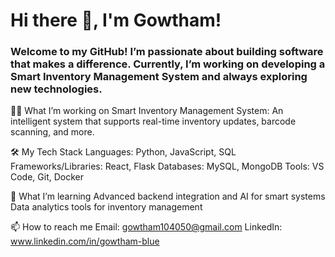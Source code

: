 # Hi there 👋, I'm Gowtham!

### Welcome to my GitHub! I’m passionate about building software that makes a difference. Currently, I’m working on developing a Smart Inventory Management System and always exploring new technologies.


👨‍💻 What I’m working on
Smart Inventory Management System: An intelligent system that supports real-time inventory updates, barcode scanning, and more.


🛠 My Tech Stack
Languages: Python, JavaScript, SQL
Frameworks/Libraries: React, Flask
Databases: MySQL, MongoDB
Tools: VS Code, Git, Docker


🌱 What I’m learning
Advanced backend integration and AI for smart systems
Data analytics tools for inventory management


📫 How to reach me
Email: gowtham104050@gmail.com
LinkedIn: www.linkedin.com/in/gowtham-blue
